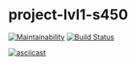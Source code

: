 # project-lvl1-s450

[![Maintainability](https://api.codeclimate.com/v1/badges/2de390326ad36040d4a8/maintainability)](https://codeclimate.com/github/NikitaOstapenko1205/project-lvl1-s450/maintainability)
[![Build Status](https://travis-ci.org/NikitaOstapenko1205/project-lvl1-s450.svg?branch=master)](https://travis-ci.org/NikitaOstapenko1205/project-lvl1-s450)

[![asciicast](https://asciinema.org/a/Qrv7kaKYvn3UAMAn9qdH6vMnA.svg)](https://asciinema.org/a/Qrv7kaKYvn3UAMAn9qdH6vMnA)